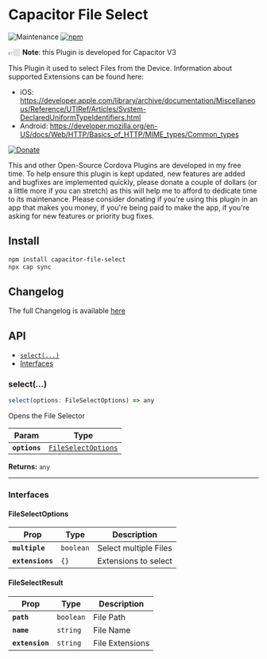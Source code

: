 # Capacitor File Select

![Maintenance](https://img.shields.io/maintenance/yes/2021)
[![npm](https://img.shields.io/npm/v/capacitor-file-select)](https://www.npmjs.com/package/capacitor-file-select)

👉🏼 **Note**: this Plugin is developed for Capacitor V3

This Plugin it used to select Files from the Device. Information about supported Extensions can be found here:

- iOS: https://developer.apple.com/library/archive/documentation/Miscellaneous/Reference/UTIRef/Articles/System-DeclaredUniformTypeIdentifiers.html
- Android: https://developer.mozilla.org/en-US/docs/Web/HTTP/Basics_of_HTTP/MIME_types/Common_types

<!-- DONATE -->

[![Donate](https://www.paypalobjects.com/en_US/i/btn/btn_donateCC_LG_global.gif)](https://www.paypal.com/cgi-bin/webscr?cmd=_s-xclick&hosted_button_id=LMX5TSQVMNMU6&source=url)

This and other Open-Source Cordova Plugins are developed in my free time.
To help ensure this plugin is kept updated, new features are added and bugfixes are implemented quickly, please donate a couple of dollars (or a little more if you can stretch) as this will help me to afford to dedicate time to its maintenance.
Please consider donating if you're using this plugin in an app that makes you money, if you're being paid to make the app, if you're asking for new features or priority bug fixes.

<!-- END DONATE -->

## Install

```bash
npm install capacitor-file-select
npx cap sync
```

## Changelog

The full Changelog is available [here](CHANGELOG.md)

## API

<docgen-index>

- [`select(...)`](#select)
- [Interfaces](#interfaces)

</docgen-index>

<docgen-api>
<!--Update the source file JSDoc comments and rerun docgen to update the docs below-->

### select(...)

```typescript
select(options: FileSelectOptions) => any
```

Opens the File Selector

| Param         | Type                                                            |
| ------------- | --------------------------------------------------------------- |
| **`options`** | <code><a href="#fileselectoptions">FileSelectOptions</a></code> |

**Returns:** <code>any</code>

---

### Interfaces

#### FileSelectOptions

| Prop             | Type                 | Description           |
| ---------------- | -------------------- | --------------------- |
| **`multiple`**   | <code>boolean</code> | Select multiple Files |
| **`extensions`** | <code>{}</code>      | Extensions to select  |

#### FileSelectResult

| Prop            | Type                 | Description     |
| --------------- | -------------------- | --------------- |
| **`path`**      | <code>boolean</code> | File Path       |
| **`name`**      | <code>string</code>  | File Name       |
| **`extension`** | <code>string</code>  | File Extensions |

</docgen-api>
